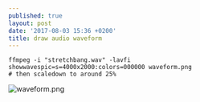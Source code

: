 ```yaml
---
published: true
layout: post
date: '2017-08-03 15:36 +0200'
title: draw audio waveform
---
```

    ffmpeg -i "stretchbang.wav" -lavfi showwavespic=s=4000x2000:colors=000000 waveform.png 
    # then scaledown to around 25%
    
![waveform.png]({{site.baseurl}}/media/waveform.png)

    
